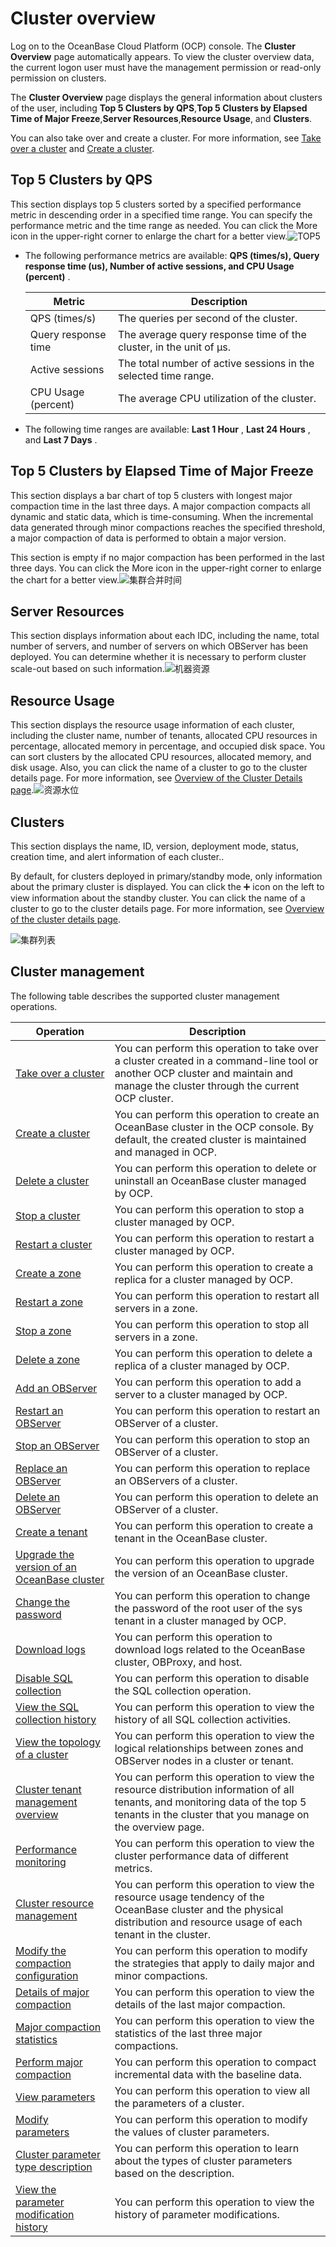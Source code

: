 Cluster overview 
=====================================

Log on to the OceanBase Cloud Platform (OCP) console. The **Cluster Overview** page automatically appears. To view the cluster overview data, the current logon user must have the management permission or read-only permission on clusters. 

The **Cluster Overview** page displays the general information about clusters of the user, including **Top 5 Clusters by QPS**,**Top 5 Clusters by Elapsed Time of Major Freeze**,**Server Resources**,**Resource Usage**, and **Clusters**. 

You can also take over and create a cluster. For more information, see [Take over a cluster](../../4.manage-clusters/3.basic-operations/1.takeover-cluster.md) and [Create a cluster](../../4.manage-clusters/3.basic-operations/2.create-a-cluster.md). 

**Top 5 Clusters by QPS** 
----------------------------------------------

This section displays top 5 clusters sorted by a specified performance metric in descending order in a specified time range. You can specify the performance metric and the time range as needed. You can click the More icon in the upper-right corner to enlarge the chart for a better view.![TOP5](https://help-static-aliyun-doc.aliyuncs.com/assets/img/en-US/1714306461/p381781.png)



* The following performance metrics are available: **QPS (times/s), Query response time (us), Number of active sessions, and CPU Usage (percent)** . 

  

  |       Metric        |                            Description                             |
  |---------------------|--------------------------------------------------------------------|
  | QPS (times/s)       | The queries per second of the cluster.                             |
  | Query response time | The average query response time of the cluster, in the unit of µs. |
  | Active sessions     | The total number of active sessions in the selected time range.    |
  | CPU Usage (percent) | The average CPU utilization of the cluster.                        |

  

* The following time ranges are available: **Last 1 Hour** , **Last 24 Hours** , and **Last 7 Days** .

  




**Top 5 Clusters by Elapsed Time of Major Freeze** 
-----------------------------------------------------------------------

This section displays a bar chart of top 5 clusters with longest major compaction time in the last three days. A major compaction compacts all dynamic and static data, which is time-consuming. When the incremental data generated through minor compactions reaches the specified threshold, a major compaction of data is performed to obtain a major version. 

This section is empty if no major compaction has been performed in the last three days. You can click the More icon in the upper-right corner to enlarge the chart for a better view.![集群合并时间](https://help-static-aliyun-doc.aliyuncs.com/assets/img/en-US/1714306461/p381782.png)

**Server Resources** 
-----------------------------------------

This section displays information about each IDC, including the name, total number of servers, and number of servers on which OBServer has been deployed. You can determine whether it is necessary to perform cluster scale-out based on such information.![机器资源](https://help-static-aliyun-doc.aliyuncs.com/assets/img/en-US/1714306461/p381783.png)

**Resource Usage** 
---------------------------------------

This section displays the resource usage information of each cluster, including the cluster name, number of tenants, allocated CPU resources in percentage, allocated memory in percentage, and occupied disk space. You can sort clusters by the allocated CPU resources, allocated memory, and disk usage. Also, you can click the name of a cluster to go to the cluster details page. For more information, see [Overview of the Cluster Details page](../1.cluster-features/3.cluster-overview.md).![资源水位](https://help-static-aliyun-doc.aliyuncs.com/assets/img/en-US/1714306461/p381792.png)

**Clusters** 
---------------------------------

This section displays the name, ID, version, deployment mode, status, creation time, and alert information of each cluster.. 

By default, for clusters deployed in primary/standby mode, only information about the primary cluster is displayed. You can click the ➕ icon on the left to view information about the standby cluster. You can click the name of a cluster to go to the cluster details page. For more information, see [Overview of the cluster details page](../1.cluster-features/3.cluster-overview.md).

![集群列表](https://help-static-aliyun-doc.aliyuncs.com/assets/img/en-US/2714306461/p381796.png)

Cluster management 
---------------------------------------

The following table describes the supported cluster management operations. 


|                                                Operation                                                |                                                                                        Description                                                                                         |
|---------------------------------------------------------------------------------------------------------|--------------------------------------------------------------------------------------------------------------------------------------------------------------------------------------------|
| [Take over a cluster](../../4.manage-clusters/3.basic-operations/1.takeover-cluster.md)                                      | You can perform this operation to take over a cluster created in a command-line tool or another OCP cluster and maintain and manage the cluster through the current OCP cluster.           |
| [Create a cluster](../../4.manage-clusters/3.basic-operations/2.create-a-cluster.md)                                         | You can perform this operation to create an OceanBase cluster in the OCP console. By default, the created cluster is maintained and managed in OCP.                                        |
| [Delete a cluster](../../4.manage-clusters/3.basic-operations/3.delete-a-cluster.md)                                         | You can perform this operation to delete or uninstall an OceanBase cluster managed by OCP.                                                                                                 |
| [Stop a cluster](../../4.manage-clusters/3.basic-operations/5.stop-a-cluster.md)                                           | You can perform this operation to stop a cluster managed by OCP.                                                                                                                           |
| [Restart a cluster](../../4.manage-clusters/3.basic-operations/6.restart-a-cluster.md)                                        | You can perform this operation to restart a cluster managed by OCP.                                                                                                                        |
| [Create a zone](../../4.manage-clusters/3.basic-operations/7.manage-cluster-zones/2.create-zone.md)                                            | You can perform this operation to create a replica for a cluster managed by OCP.                                                                                                           |
| [Restart a zone](../../4.manage-clusters/3.basic-operations/7.manage-cluster-zones/4.restart-zone.md)                                           | You can perform this operation to restart all servers in a zone.                                                                                                                           |
| [Stop a zone](../../4.manage-clusters/3.basic-operations/7.manage-cluster-zones/6.stop-zone.md)                                              | You can perform this operation to stop all servers in a zone.                                                                                                                              |
| [Delete a zone](../../4.manage-clusters/3.basic-operations/7.manage-cluster-zones/8.delete-a-zone.md)                                            | You can perform this operation to delete a replica of a cluster managed by OCP.                                                                                                            |
| [Add an OBServer](../../4.manage-clusters/3.basic-operations/8.manage-the-observer-cluster/2.add-observer.md)                                          | You can perform this operation to add a server to a cluster managed by OCP.                                                                                                                |
| [Restart an OBServer](../../4.manage-clusters/3.basic-operations/8.manage-the-observer-cluster/4.restart-observer.md)                                      | You can perform this operation to restart an OBServer of a cluster.                                                                                                                        |
| [Stop an OBServer](../../4.manage-clusters/3.basic-operations/8.manage-the-observer-cluster/6.stop-observer.md)                                         | You can perform this operation to stop an OBServer of a cluster.                                                                                                                           |
| [Replace an OBServer](../../4.manage-clusters/3.basic-operations/8.manage-the-observer-cluster/8.replace-observer.md)                                      | You can perform this operation to replace an OBServers of a cluster.                                                                                                                       |
| [Delete an OBServer](../../4.manage-clusters/3.basic-operations/8.manage-the-observer-cluster/10.delete-observer.md)                                       | You can perform this operation to delete an OBServer of a cluster.                                                                                                                         |
| [Create a tenant](../../4.manage-clusters/3.basic-operations/10.create-a-tenant.md)                                          | You can perform this operation to create a tenant in the OceanBase cluster.                                                                                                                |
| [Upgrade the version of an OceanBase cluster](../../4.manage-clusters/3.basic-operations/12.upgrade-version.md)              | You can perform this operation to upgrade the version of an OceanBase cluster.                                                                                                             |
| [Change the password](../../4.manage-clusters/3.basic-operations/14.change-password.md)                                      | You can perform this operation to change the password of the root user of the sys tenant in a cluster managed by OCP.                                                                      |
| [Download logs](../../4.manage-clusters/3.basic-operations/15.download-log.md)                                            | You can perform this operation to download logs related to the OceanBase cluster, OBProxy, and host.                                                                                       |
| [Disable SQL collection](../../4.manage-clusters/3.basic-operations/17.disable-sql-collection.md)                                   | You can perform this operation to disable the SQL collection operation.                                                                                                                    |
| [View the SQL collection history](../../4.manage-clusters/3.basic-operations/19.view-the-sql-collection-switch-history.md)                          | You can perform this operation to view the history of all SQL collection activities.                                                                                                       |
| [View the topology of a cluster](../../4.manage-clusters/5.view-the-cluster-topology.md)                           | You can perform this operation to view the logical relationships between zones and OBServer nodes in a cluster or tenant.                                                                  |
| [Cluster tenant management overview](../../4.manage-clusters/7.cluster-tenant-management-overview.md)                       | You can perform this operation to view the resource distribution information of all tenants, and monitoring data of the top 5 tenants in the cluster that you manage on the overview page. |
| [Performance monitoring](../../4.manage-clusters/9.performance-monitoring.md)                                   | You can perform this operation to view the cluster performance data of different metrics.                                                                                                  |
| [Cluster resource management](../../4.manage-clusters/10.cluster-resource-management.md)                              | You can perform this operation to view the resource usage tendency of the OceanBase cluster and the physical distribution and resource usage of each tenant in the cluster.                |
| [Modify the compaction configuration](../../4.manage-clusters/11.merge-management/2.modify-a-merge-configuration.md)                      | You can perform this operation to modify the strategies that apply to daily major and minor compactions.                                                                                   |
| [Details of major compaction](../../4.manage-clusters/11.merge-management/4.merge-details.md)                              | You can perform this operation to view the details of the last major compaction.                                                                                                           |
| [Major compaction statistics](../../4.manage-clusters/11.merge-management/6.merging-statistics.md)                              | You can perform this operation to view the statistics of the last three major compactions.                                                                                                 |
| [Perform major compaction](../../4.manage-clusters/13.perform-merge.md)                                 | You can perform this operation to compact incremental data with the baseline data.                                                                                                         |
| [View parameters](../../4.manage-clusters/12.parameters/2.view-the-parameter-list.md)                                          | You can perform this operation to view all the parameters of a cluster.                                                                                                                    |
| [Modify parameters](../../4.manage-clusters/12.parameters/4.modify-parameters.md)                                        | You can perform this operation to modify the values of cluster parameters.                                                                                                                 |
| [Cluster parameter type description](../../4.manage-clusters/12.parameters/5.cluster-parameter-type.md)                       | You can perform this operation to learn about the types of cluster parameters based on the description.                                                                                    |
| [View the parameter modification history](../../4.manage-clusters/12.parameters/7.view-parameter-modification-history.md)                  | You can perform this operation to view the history of parameter modifications.                                                                                                             |


